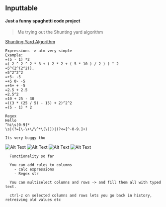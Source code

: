 ## Inputtable

#### Just a funny spaghetti code project

> Me trying out the Shunting yard algorithm

[Shunting Yard Algorithm](https://en.wikipedia.org/wiki/Shunting-yard_algorithm)

```
Expressions -> atm very simple
Example:
=(5 - 1) *2
=( 2 ^ 2 ^ 2 * 3 + ( 2 * 2 + ( 5 * 10 ) / 2 ) ) ^ 2
=5^(2^(2^2)),
=5^2^2^2
=+5- -5
=+5 0- -5
=+5+ + -5
=2.5 + 2.5
=2.5^2
=10 + 25 - 30
=((3 * (25 / 5) - 15) + 2)^2^2
=(5 - 1) * 2

Regex
Hello
^hi\s[0-9]*
\s|(?=[\-\+\/\^*\(\)])|(?<=[^-0-9.]+)

Its very buggy tho
```


![Alt Text](https://media.giphy.com/media/gj057zIpAB0yqyfGZG/giphy.gif)
![Alt Text](https://media.giphy.com/media/loM7xB5YTAoENETg2P/giphy.gif)
![Alt Text](https://media.giphy.com/media/SvonehsCDSpk1JKIQd/giphy.gif)
![Alt Text](https://media.giphy.com/media/cn9ZxwfaKcGezoaqnc/giphy.gif)


````
  Functionality so far
  
  You can add rules to columns
    - calc expressions
    - Regex str
    
  You can multiselect columns and rows -> and fill them all with typed text.
  
  ctrl-z on selected columns and rows lets you go back in history, retreiving old values etc
  

````


